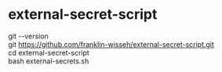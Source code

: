 # external-secret-script
git --version <br />
git https://github.com/franklin-wisseh/external-secret-script.git <br />
cd external-secret-script <br />
bash external-secrets.sh <br />
